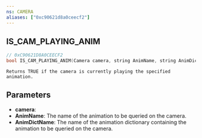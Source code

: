 ```yaml
---
ns: CAMERA
aliases: ["0xc90621d8a0ceecf2"]
---
```

## IS_CAM_PLAYING_ANIM

```c
// 0xC90621D8A0CEECF2
bool IS_CAM_PLAYING_ANIM(Camera camera, string AnimName, string AnimDictName);
```

```
Returns TRUE if the camera is currently playing the specified animation.
```

## Parameters
* **camera**: 
* **AnimName**: The name of the animation to be queried on the camera.
* **AnimDictName**: The name of the animation dictionary containing the animation to be queried on the camera.
